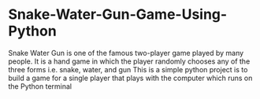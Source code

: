 # Snake-Water-Gun-Game-Using-Python
Snake Water Gun is one of the famous two-player game played by many people. It is a hand game in which the player randomly chooses any of the three forms i.e. snake, water, and gun
This is a simple python project is to build a game for a single player that plays with the computer which runs on the Python terminal
